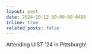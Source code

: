 ```yaml
---
layout: post
date: 2024-10-12 00:00:00-0400
inline: true
related_posts: false
---
```


Attending UIST '24 in Pittsburgh!